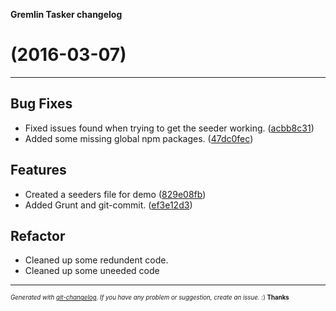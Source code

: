 __Gremlin Tasker changelog__

#   (2016-03-07)



---

## Bug Fixes

- Fixed issues found when trying to get the seeder working.
  ([acbb8c31](git@github.com:mattdharmon/gremlinTasker/commit/acbb8c316e05753b06e12028cc143bde386dec08))
- Added some missing global npm packages.
  ([47dc0fec](git@github.com:mattdharmon/gremlinTasker/commit/47dc0fecfefacc8d41992102a85c0e52e097a060))


## Features

- Created a seeders file for demo
  ([829e08fb](git@github.com:mattdharmon/gremlinTasker/commit/829e08fb27f2c48707f71f07af4af699be610b16))
- Added Grunt and git-commit.
  ([ef3e12d3](git@github.com:mattdharmon/gremlinTasker/commit/ef3e12d31709e73970981e99c55562de25ce0e86))


## Refactor

- Cleaned up some redundent code.
- Cleaned up some uneeded code



---
<sub><sup>*Generated with [git-changelog](https://github.com/rafinskipg/git-changelog). If you have any problem or suggestion, create an issue.* :) **Thanks** </sub></sup>